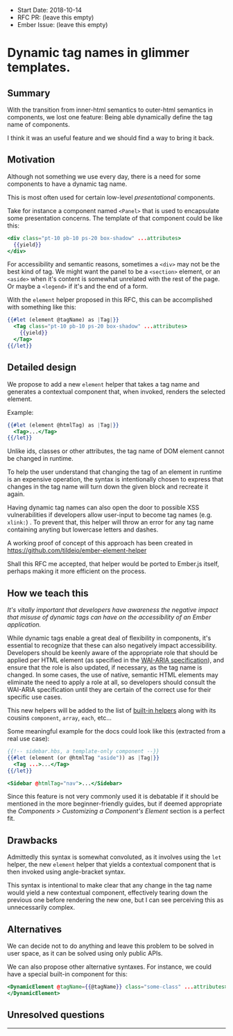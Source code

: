 - Start Date: 2018-10-14
- RFC PR: (leave this empty)
- Ember Issue: (leave this empty)

# Dynamic tag names in glimmer templates.

## Summary

With the transition from inner-html semantics to outer-html semantics in components, we lost one feature: Being
able dynamically define the tag name of components.

I think it was an useful feature and we should find a way to bring it back.

## Motivation

Although not something we use every day, there is a need for some components to have a dynamic tag name.

This is most often used for certain low-level _presentational_ components.

Take for instance a component named `<Panel>` that is used to encapsulate some presentation concerns.
The template of that component could be like this:

```hbs
<div class="pt-10 pb-10 ps-20 box-shadow" ...attributes>
  {{yield}}
</div>
```

For accessibility and semantic reasons, sometimes a `<div>` may not be the best kind of tag.
We might want the panel to be a `<section>` element, or an `<aside>` when it's content is somewhat unrelated
with the rest of the page. Or maybe a `<legend>` if it's and the end of a form.

With the `element` helper proposed in this RFC, this can be accomplished with something like this:

```hbs
{{#let (element @tagName) as |Tag|}}
  <Tag class="pt-10 pb-10 ps-20 box-shadow" ...attributes>
    {{yield}}
  </Tag>
{{/let}}
```

## Detailed design

We propose to add a new `element` helper that takes a tag name and generates a contextual component that, when invoked, renders the selected element.

Example:

```hbs
{{#let (element @htmlTag) as |Tag|}}
  <Tag>...</Tag>
{{/let}}
```

Unlike ids, classes or other attributes, the tag name of DOM element cannot be changed in runtime.

To help the user understand that changing the tag of an element in runtime is an expensive operation,
the syntax is intentionally chosen to express that changes in the tag name will turn down the given block
and recreate it again.

Having dynamic tag names can also open the door to possible XSS vulnerabilities if developers allow user-input
to become tag names (e.g. `xlink:`) . To prevent that, this helper will throw an error for any tag name containing anyting
but lowercase letters and dashes.

A working proof of concept of this approach has been created in https://github.com/tildeio/ember-element-helper

Shall this RFC me accepted, that helper would be ported to Ember.js itself, perhaps making it more efficient
on the process.

## How we teach this

_It's vitally important that developers have awareness the negative impact that misuse of dynamic tags can have on the accessibility of an Ember application._

While dynamic tags enable a great deal of flexibility in components, it's essential to recognize that these can also negatively impact accessibility. Developers should be keenly aware of the appropriate role that should be applied per HTML element (as specified in the [WAI-ARIA specification](https://www.w3.org/WAI/PF/aria/roles)), and ensure that the role is also updated, if necessary, as the tag name is changed. In some cases, the use of native, semantic HTML elements may eliminate the need to apply a role at all, so developers should consult the WAI-ARIA specification until they are certain of the correct use for their specific use cases.

This new helpers will be added to the list of [built-in helpers](https://emberjs.com/api/ember/release/classes/Ember.Templates.helpers) along
with its cousins `component`, `array`, `each`, etc...

Some meaningful example for the docs could look like this (extracted from a real use case):

```hbs
{{!-- sidebar.hbs, a template-only component --}}
{{#let (element (or @htmlTag "aside")) as |Tag|}}
  <Tag ...>...</Tag>
{{/let}}
```

```hbs
<Sidebar @htmlTag="nav">...</Sidebar>
```

Since this feature is not very commonly used it is debatable if it should be mentioned in the more beginner-friendly guides,
but if deemed appropriate the _Components > Customizing a Component's Element_ section is a perfect
fit.

## Drawbacks

Admittedly this syntax is somewhat convoluted, as it involves using the `let` helper, the new `element`
helper that yields a contextual component that is then invoked using angle-bracket syntax.

This syntax is intentional to make clear that any change in the tag name would yield a new contextual component,
effectively tearing down the previous one before rendering the new one, but I can see perceiving this
as unnecessarily complex.

## Alternatives

We can decide not to do anything and leave this problem to be solved in user space, as it can be
solved using only public APIs.

We can also propose other alternative syntaxes. For instance, we could have a special built-in component for this:

```hbs
<DynamicElement @tagName={{@tagName}} class="some-class" ...attributes>
</DynamicElement>
```

## Unresolved questions

---